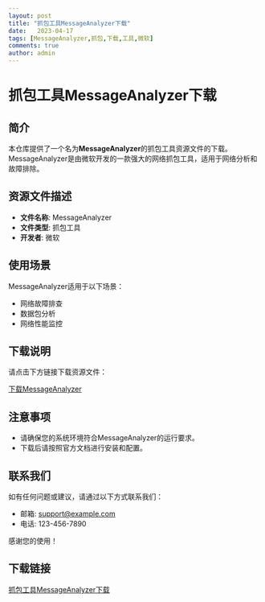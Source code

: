 ```yaml
---
layout: post
title: "抓包工具MessageAnalyzer下载"
date:   2023-04-17
tags: [MessageAnalyzer,抓包,下载,工具,微软]
comments: true
author: admin
---
```

# 抓包工具MessageAnalyzer下载

## 简介

本仓库提供了一个名为**MessageAnalyzer**的抓包工具资源文件的下载。MessageAnalyzer是由微软开发的一款强大的网络抓包工具，适用于网络分析和故障排除。

## 资源文件描述

- **文件名称**: MessageAnalyzer
- **文件类型**: 抓包工具
- **开发者**: 微软

## 使用场景

MessageAnalyzer适用于以下场景：

- 网络故障排查
- 数据包分析
- 网络性能监控

## 下载说明

请点击下方链接下载资源文件：

[下载MessageAnalyzer](./MessageAnalyzer.zip)

## 注意事项

- 请确保您的系统环境符合MessageAnalyzer的运行要求。
- 下载后请按照官方文档进行安装和配置。

## 联系我们

如有任何问题或建议，请通过以下方式联系我们：

- 邮箱: support@example.com
- 电话: 123-456-7890

感谢您的使用！

## 下载链接

[抓包工具MessageAnalyzer下载](https://pan.quark.cn/s/e94069e8a441)